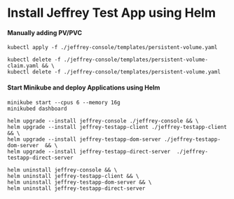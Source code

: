 # Install Jeffrey Test App using Helm

#### Manually adding PV/PVC
```
kubectl apply -f ./jeffrey-console/templates/persistent-volume.yaml

kubectl delete -f ./jeffrey-console/templates/persistent-volume-claim.yaml && \
kubectl delete -f ./jeffrey-console/templates/persistent-volume.yaml
```

#### Start Minikube and deploy Applications using Helm

```
minikube start --cpus 6 --memory 16g
minikubed dashboard
```

```
helm upgrade --install jeffrey-console ./jeffrey-console && \
helm upgrade --install jeffrey-testapp-client ./jeffrey-testapp-client  && \
helm upgrade --install jeffrey-testapp-dom-server ./jeffrey-testapp-dom-server  && \
helm upgrade --install jeffrey-testapp-direct-server  ./jeffrey-testapp-direct-server
```

```
helm uninstall jeffrey-console && \
helm uninstall jeffrey-testapp-client && \
helm uninstall jeffrey-testapp-dom-server && \
helm uninstall jeffrey-testapp-direct-server
```
